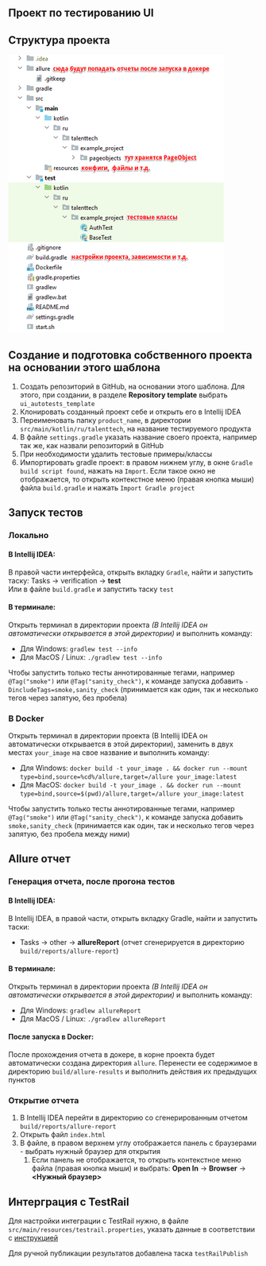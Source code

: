 Проект по тестированию UI
---
## Структура проекта
![plot](src/main/resources/ProjectStructure.png)

## Создание и подготовка собственного проекта на основании этого шаблона
1. Создать репозиторий в GitHub, на основании этого шаблона. Для этого, при создании, в разделе **Repository template** выбрать `ui_autotests_template`
2. Клонировать созданный проект себе и открыть его в Intellij IDEA
3. Переименовать папку `product_name`, в директории `src/main/kotlin/ru/talenttech`, на название тестируемого продукта
4. В файле `settings.gradle` указать название своего проекта, например так же, как назвали репозиторий в GitHub  
6. При необходимости удалить тестовые примеры/классы
7. Импортировать gradle проект: в правом нижнем углу, в окне `Gradle build script found`, нажать на `Import`. Если такое окно не отображается, то открыть контекстное меню (правая кнопка мыши) файла `build.gradle` и нажать `Import Gradle project`

## Запуск тестов
### Локально
#### В Intellij IDEA:
В правой части интерфейса, открыть вкладку `Gradle`, найти и запустить таску: Tasks -> verification -> **test**   
Или в файле `build.gradle` и запустить таску `test`

#### В терминале:
Открыть терминал в директории проекта _(В Intellij IDEA он автоматически открывается в этой директории)_ и выполнить команду:
- Для Windows: `gradlew test --info`
- Для MacOS / Linux: `./gradlew test --info`

Чтобы запустить только тесты аннотированные тегами, например `@Tag("smoke")` или `@Tag("sanity_check")`, к команде запуска добавить `-DincludeTags=smoke,sanity_check` (принимается как один, так и несколько тегов через запятую, без пробела)

### В Docker
Открыть терминал в директории проекта (В Intellij IDEA он автоматически открывается в этой директории), заменить в двух местах `your_image` на свое название и выполнить команду:
- Для Windows: `docker build -t your_image . && docker run --mount type=bind,source=%cd%/allure,target=/allure your_image:latest`
- Для MacOS: `docker build -t your_image . && docker run --mount type=bind,source=$(pwd)/allure,target=/allure your_image:latest`

Чтобы запустить только тесты аннотированные тегами, например `@Tag("smoke")` или `@Tag("sanity_check")`, к команде запуска добавить ` smoke,sanity_check` (принимается как один, так и несколько тегов через запятую, без пробела между ними)

## Allure отчет
### Генерация отчета, после прогона тестов
#### В Intellij IDEA:
B Intellij IDEA, в правой части, открыть вкладку Gradle, найти и запустить таски:
- Tasks -> other -> **allureReport** (отчет сгенерируется в директорию `build/reports/allure-report`)
#### В терминале:
Открыть терминал в директории проекта _(В Intellij IDEA он автоматически открывается в этой директории)_ и выполнить команду:
- Для Windows: `gradlew allureReport`
- Для MacOS / Linux: `./gradlew allureReport`
#### После запуска в Docker:
После прохождения отчета в докере, в корне проекта будет автоматически создана директория `allure`. Перенести ее содержимое в директорию `build/allure-results` и выполнить действия их предыдущих пунктов 

### Открытие отчета
1. B Intellij IDEA перейти в директорию со сгенерированным отчетом `build/reports/allure-report`
2. Открыть файл `index.html`
3. В файле, в правом верхнем углу отображается панель с браузерами - выбрать нужный браузер для открытия
   1. Если панель не отображается, то открыть контекстное меню файла (правая кнопка мыши) и выбрать: **Open In** -> **Browser** -> **<Нужный браузер>**

## Интерграция с TestRail
Для настройки интеграции с TestRail нужно, в файле `src/main/resources/testrail.properties`, указать данные в соответствии с [инструкцией](https://github.com/severgroup-tt/xqa_testrail)

Для ручной публикации результатов добавлена таска `testRailPublish`